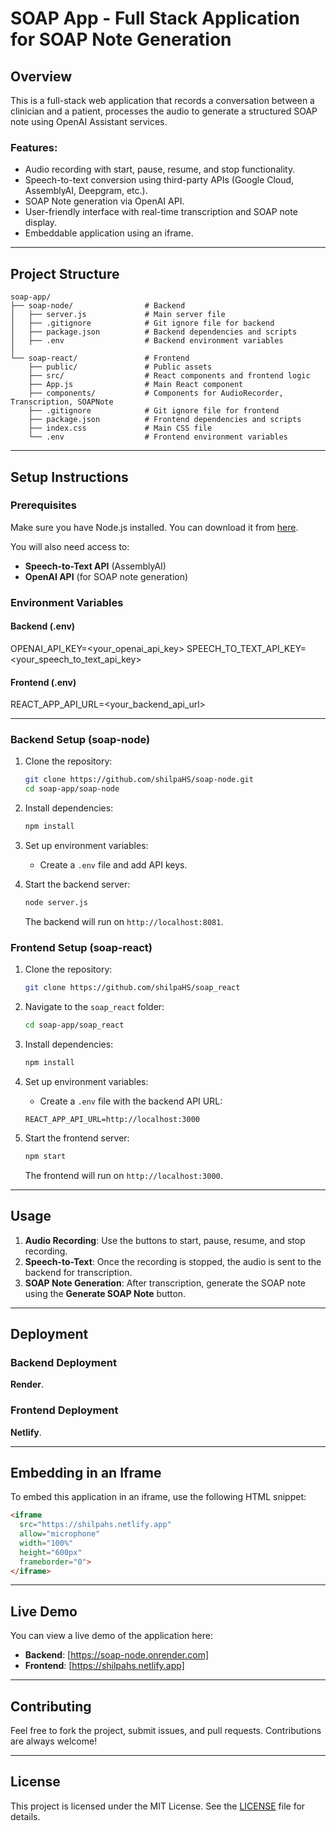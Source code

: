 # SOAP App - Full Stack Application for SOAP Note Generation

## Overview

This is a full-stack web application that records a conversation between a clinician and a patient, processes the audio to generate a structured SOAP note using OpenAI Assistant services.

### Features:
- Audio recording with start, pause, resume, and stop functionality.
- Speech-to-text conversion using third-party APIs (Google Cloud, AssemblyAI, Deepgram, etc.).
- SOAP Note generation via OpenAI API.
- User-friendly interface with real-time transcription and SOAP note display.
- Embeddable application using an iframe.
  
---

## Project Structure

```text
soap-app/
├── soap-node/                # Backend
│   ├── server.js             # Main server file
│   ├── .gitignore            # Git ignore file for backend
│   ├── package.json          # Backend dependencies and scripts
│   ├── .env                  # Backend environment variables
│
└── soap-react/               # Frontend
    ├── public/               # Public assets
    ├── src/                  # React components and frontend logic
    ├── App.js                # Main React component
    ├── components/           # Components for AudioRecorder, Transcription, SOAPNote
    ├── .gitignore            # Git ignore file for frontend
    ├── package.json          # Frontend dependencies and scripts
    ├── index.css             # Main CSS file
    └── .env                  # Frontend environment variables

```
---

## Setup Instructions

### Prerequisites

Make sure you have Node.js installed. You can download it from [here](https://nodejs.org/).

You will also need access to:
- **Speech-to-Text API** (AssemblyAI)
- **OpenAI API** (for SOAP note generation)

### Environment Variables

#### Backend (.env)
OPENAI_API_KEY=<your_openai_api_key> 
SPEECH_TO_TEXT_API_KEY=<your_speech_to_text_api_key>



#### Frontend (.env)
REACT_APP_API_URL=<your_backend_api_url>



---

### Backend Setup (soap-node)

1. Clone the repository:
    ```bash
    git clone https://github.com/shilpaHS/soap-node.git
    cd soap-app/soap-node
    ```

2. Install dependencies:
    ```bash
    npm install
    ```

3. Set up environment variables:
    - Create a `.env` file and add API keys.

4. Start the backend server:
    ```bash
    node server.js
    ```

   The backend will run on `http://localhost:8081`.

### Frontend Setup (soap-react)
1. Clone the repository:
   ```bash
   git clone https://github.com/shilpaHS/soap_react
   ```

2. Navigate to the `soap_react` folder:
    ```bash
    cd soap-app/soap_react
    ```

3. Install dependencies:
    ```bash
    npm install
    ```

4. Set up environment variables:
    - Create a `.env` file with the backend API URL:
    ```
    REACT_APP_API_URL=http://localhost:3000
    ```

5. Start the frontend server:
    ```bash
    npm start
    ```

   The frontend will run on `http://localhost:3000`.

---

## Usage

1. **Audio Recording**: Use the buttons to start, pause, resume, and stop recording.
2. **Speech-to-Text**: Once the recording is stopped, the audio is sent to the backend for transcription.
3. **SOAP Note Generation**: After transcription, generate the SOAP note using the **Generate SOAP Note** button.

---

## Deployment

### Backend Deployment

**Render**.

### Frontend Deployment

 **Netlify**.

---
## Embedding in an Iframe

To embed this application in an iframe, use the following HTML snippet:

```html
<iframe 
  src="https://shilpahs.netlify.app" 
  allow="microphone" 
  width="100%" 
  height="600px" 
  frameborder="0">
</iframe>

```
---

## Live Demo

You can view a live demo of the application here:
- **Backend**: [https://soap-node.onrender.com]
- **Frontend**: [https://shilpahs.netlify.app]

---

## Contributing

Feel free to fork the project, submit issues, and pull requests. Contributions are always welcome!

---

## License

This project is licensed under the MIT License. See the [LICENSE](LICENSE) file for details.



